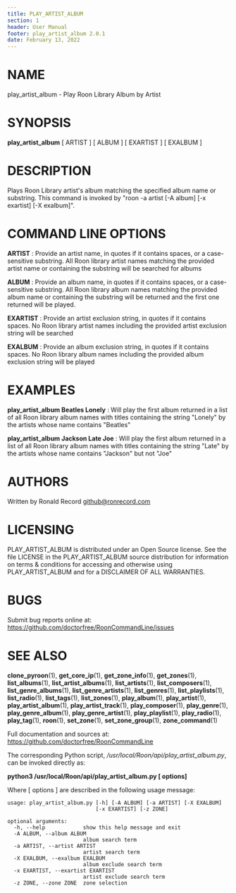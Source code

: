 ```yaml
---
title: PLAY_ARTIST_ALBUM
section: 1
header: User Manual
footer: play_artist_album 2.0.1
date: February 13, 2022
---
```

# NAME
play_artist_album - Play Roon Library Album by Artist

# SYNOPSIS
**play_artist_album** [ ARTIST ] [ ALBUM ] [ EXARTIST ] [ EXALBUM ]

# DESCRIPTION
Plays Roon Library artist's album matching the specified album name or substring. This command is invoked by "roon -a artist [-A album] [-x exartist] [-X exalbum]".

# COMMAND LINE OPTIONS
**ARTIST**
: Provide an artist name, in quotes if it contains spaces, or a case-sensitive substring. All Roon library artist names matching the provided artist name or containing the substring will be searched for albums

**ALBUM**
: Provide an album name, in quotes if it contains spaces, or a case-sensitive substring. All Roon library album names matching the provided album name or containing the substring will be returned and the first one returned will be played.

**EXARTIST**
: Provide an artist exclusion string, in quotes if it contains spaces. No Roon library artist names including the provided artist exclusion string will be searched

**EXALBUM**
: Provide an album exclusion string, in quotes if it contains spaces. No Roon library album names including the provided album exclusion string will be played

# EXAMPLES
**play_artist_album Beatles Lonely**
: Will play the first album returned in a list of all Roon library album names with titles containing the string "Lonely" by the artists whose name contains "Beatles"

**play_artist_album Jackson Late Joe**
: Will play the first album returned in a list of all Roon library album names with titles containing the string "Late" by the artists whose name contains "Jackson" but not "Joe"

# AUTHORS
Written by Ronald Record github@ronrecord.com

# LICENSING
PLAY_ARTIST_ALBUM is distributed under an Open Source license.
See the file LICENSE in the PLAY_ARTIST_ALBUM source distribution
for information on terms &amp; conditions for accessing and
otherwise using PLAY_ARTIST_ALBUM and for a DISCLAIMER OF ALL WARRANTIES.

# BUGS
Submit bug reports online at: https://github.com/doctorfree/RoonCommandLine/issues

# SEE ALSO
**clone_pyroon**(1), **get_core_ip**(1), **get_zone_info**(1), **get_zones**(1), **list_albums**(1), **list_artist_albums**(1), **list_artists**(1), **list_composers**(1), **list_genre_albums**(1), **list_genre_artists**(1), **list_genres**(1), **list_playlists**(1), **list_radio**(1), **list_tags**(1), **list_zones**(1), **play_album**(1), **play_artist**(1), **play_artist_album**(1), **play_artist_track**(1), **play_composer**(1), **play_genre**(1), **play_genre_album**(1), **play_genre_artist**(1), **play_playlist**(1), **play_radio**(1), **play_tag**(1), **roon**(1), **set_zone**(1), **set_zone_group**(1), **zone_command**(1)

Full documentation and sources at: https://github.com/doctorfree/RoonCommandLine

The corresponding Python script, */usr/local/Roon/api/play_artist_album.py*,
can be invoked directly as:

**python3 /usr/local/Roon/api/play_artist_album.py [ options]**

Where [ options ] are described in the following usage message:

~~~~
usage: play_artist_album.py [-h] [-A ALBUM] [-a ARTIST] [-X EXALBUM]
                            [-x EXARTIST] [-z ZONE]

optional arguments:
  -h, --help            show this help message and exit
  -A ALBUM, --album ALBUM
                        album search term
  -a ARTIST, --artist ARTIST
                        artist search term
  -X EXALBUM, --exalbum EXALBUM
                        album exclude search term
  -x EXARTIST, --exartist EXARTIST
                        artist exclude search term
  -z ZONE, --zone ZONE  zone selection
~~~~
